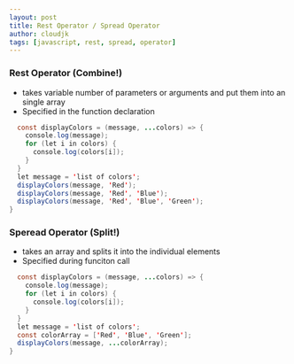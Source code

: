 ```yaml
---
layout: post
title: Rest Operator / Spread Operator
author: cloudjk
tags: [javascript, rest, spread, operator]
---
```


### Rest Operator (Combine!)
- takes variable number of parameters or arguments and put them into an single array
- Specified in the function declaration

```java
  const displayColors = (message, ...colors) => {
    console.log(message);
    for (let i in colors) {
      console.log(colors[i]);
    }
  }
  let message = 'list of colors';
  displayColors(message, 'Red');
  displayColors(message, 'Red', 'Blue');
  displayColors(message, 'Red', 'Blue', 'Green');
}
```

### Speread Operator (Split!)
- takes an array and splits it into the individual elements
- Specified during funciton call

```java
  const displayColors = (message, ...colors) => {
    console.log(message);
    for (let i in colors) {
      console.log(colors[i]);
    }
  }
  let message = 'list of colors';
  const colorArray = ['Red', 'Blue', 'Green'];
  displayColors(message, ...colorArray);
}
```
